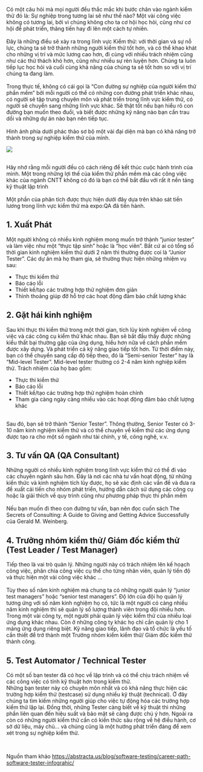 Có một câu hỏi mà mọi người đều thắc mắc khi bước chân vào ngành kiểm thử đó là: Sự nghiệp trong tương lai sẽ như thế nào? Một vài công việc không có tương lai, bởi vì chúng không cho ta cơ hội học hỏi, cũng như cơ hội để phát triển, thăng tiến hay đi lên một cách tự nhiên. <br>
<br>
Đây là những điều sẽ xảy ra trong lĩnh vực Kiểm thử: với thời gian và sự nỗ lực, chúng ta sẽ trở thành những người kiểm thử tốt hơn, và có thể khao khát cho những vị trí và  mức lương cao hơn, đi cùng với nhiều trách nhiệm cũng như các thử thách khó hơn, cũng như nhiều sự rèn luyện hơn. Chúng ta luôn tiếp lục học hỏi và cuối cùng khả năng của chúng ta sẽ tốt hơn so với vị trí chúng ta đang làm. 
<br>
<br>
Trong thực tế, không có cái gọi là “Con đường sự nghiệp của người kiểm thử phần mềm” bởi mỗi người có thể có những con đường phát triển khác nhau, có người sẽ tập trung chuyên môn và phát triển trong lĩnh vực kiểm thử, có người sẽ chuyển sang những lĩnh vực khác. Sẽ thật tốt nếu bạn hiểu rõ con đường bạn muốn theo đuổi, và biết được những kỹ năng nào bạn cần trau dồi và những dự án nào bạn nên tiếp tục. 
<br>
<br>
Hình ảnh phía dưới phác thảo sơ bộ một vài đại diện mà bạn có khả năng trở thành trong sự nghiệp kiểm thử của mình. 


![](https://images.viblo.asia/5a07c713-9240-40f9-a8f9-659372567b94.png)

<br>
Hãy nhớ rằng mỗi người đều có cách riêng để kết thúc cuộc hành trình của mình. Một trong những lợi thế của kiểm thử phần mềm mà các công việc khác của ngành CNTT không có đó là bạn có thể bắt đầu với rất ít nền tảng kỹ thuật lập trình
<br>
<br>
Một phần của phân tích được thực hiện dưới đây dựa trên khảo sát tiền lương trong lĩnh vực kiểm thử mà expo:QA đã tiến hành.

## 1. Xuất Phát

Một người không có nhiều kinh nghiệm mong muốn trở thành “junior tester” và làm việc như một “thực tập sinh” hoặc là “học viên”. 
Bất cứ ai có tổng số thời gian kinh nghiệm kiểm thử dưới 2 năm thì thường được coi là “Junior Tester”. Các dự án mà họ tham gia, sẽ thường thực hiện những nhiệm vụ sau: 
- Thực thi kiểm thử
- Báo cáo lỗi
- Thiết kế/tạo các trường hợp thử nghiệm đơn giản
- Thỉnh thoảng giúp đỡ hỗ trợ các hoạt động đảm bảo chất lượng khác


## 2. Gặt hái kinh nghiệm

Sau khi thực thi kiểm thử trong một thời gian, tích lũy kinh nghiệm về công việc và các công cụ kiểm thử khác nhau. Bạn sẽ bắt đầu thấy được những kiểu thất bại thường gặp của ứng dụng, hiểu hơn nữa về cách phần mềm được xây dựng. Và phát triển cả kỹ năng giao tiếp tốt hơn. Từ thời điểm này, bạn có thể chuyển sang cấp độ tiếp theo, đó là “Semi-senior Tester” hay là “Mid-level Tester”. Mid-level tester thường có 2-4 năm kinh nghiệp kiểm thử. Trách nhiệm của họ bao gồm: 

- Thực thi kiểm thử
- Báo cáo lỗi
- Thiết kế/tạo các trường hợp thử nghiệm hoàn chỉnh
- Tham gia càng ngày càng nhiều vào các hoạt động đảm bảo chất lượng khác

<br>Sau đó, bạn sẽ trở thành “Senior Tester”. Thông thường, Senior Tester có 3-10 năm kinh nghiệm kiểm thử và có thể chuyên về kiểm thử các ứng dụng được tạo ra cho một số ngành như tài chính, y tế, công nghệ, v.v.


## 3. Tư vấn QA (QA Consultant)
Những người có nhiều kinh nghiệm trong lĩnh vực kiểm thử có thể đi vào các chuyên ngành sâu hơn. Đây là nơi các nhà tư vấn hoạt động, từ những kiến thức và kinh nghiệm tích lũy được, họ sẽ xác định các vấn đề và đưa ra đề xuất cải tiến cho nhóm phát triển, hướng dẫn cách sử dụng các công cụ hoặc là giải thích về quy trình cũng như phương pháp thực thi phần mềm
<br>
<br>
Nếu bạn muốn đi theo con đường tư vấn, bạn nên đọc cuốn sách  The Secrets of Consulting: A Guide to Giving and Getting Advice Successfully của Gerald M. Weinberg. 

## 4. Trưởng nhóm kiểm thử/ Giám đốc kiểm thử (Test Leader / Test Manager)

Tiếp theo là vai trò quản lý. Những người này có trách nhiệm lên kế hoạch công việc, phân chia công việc cụ thể cho từng nhân viên, quản lý tiến độ và thực hiện một vài công việc khác …
<br>
<br>
Tùy theo số năm kinh nghiệm mà chung ta có những người quản lý “junior test managers” hoặc “senior test managers”. Độ lớn của đội họ quản lý tương ứng với số năm kinh nghiệm họ có, tức là một người có càng nhiều năm kinh nghiệm thì sẽ quản lý số lượng thành viên trong đội nhiều hơn. Trong một vài công ty, một người phải quản lý việc kiểm thử của nhiều loại ứng dụng khác nhau. Còn ở những công ty khác họ chỉ cần quản lý cho 1 mảng ứng dụng riêng biệt. Kỹ năng giao tiếp, lãnh đạo và tổ chức là yếu tố cần thiết để trở thành một Trưởng nhóm kiểm kiểm thử/ Giám đốc kiểm thử thành công. 



## 5. Test Automator / Technical Tester
Có một số bạn tester đã có học về lập trình và có thể chịu trách nhiệm về các công việc có tính kỹ thuật hơn trong kiểm thử. 
<br>
Những bạn tester này có chuyên môn nhất và có khả năng thực hiện các trường hợp kiểm thử (testcase) sử dụng nhiều kỹ thuật (technical). Ở đây chúng ta tìm kiếm những người giúp cho việc tự động hóa các trường hợp kiểm thử lặp lại. Đồng thời, những Tester càng biết về kỹ thuật thì những phần liên quan đến hiệu suất và bảo mật sẽ càng được chú ý hơn. Ngoài ra còn có những người kiểm thử cần có kiến thức sâu rộng về hệ điều hành, cơ sở dữ liệu, máy chủ… và chúng cũng là một hướng phát triển đáng để xem xét trong sự nghiệp kiểm thử. 

<br>

Nguồn tham khảo
https://abstracta.us/blog/software-testing/career-path-software-tester-infograhic/